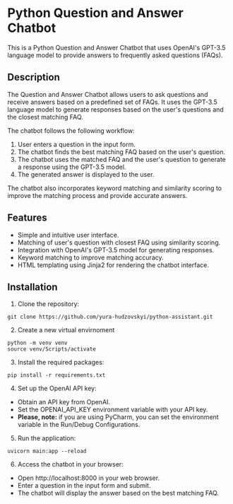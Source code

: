 # Python Question and Answer Chatbot

This is a Python Question and Answer Chatbot that uses OpenAI's GPT-3.5 language model to provide answers to frequently asked questions (FAQs).

## Description

The Question and Answer Chatbot allows users to ask questions and receive answers based on a predefined set of FAQs. It uses the GPT-3.5 language model to generate responses based on the user's questions and the closest matching FAQ.

The chatbot follows the following workflow:

1. User enters a question in the input form.
2. The chatbot finds the best matching FAQ based on the user's question.
3. The chatbot uses the matched FAQ and the user's question to generate a response using the GPT-3.5 model.
4. The generated answer is displayed to the user.

The chatbot also incorporates keyword matching and similarity scoring to improve the matching process and provide accurate answers.

## Features

- Simple and intuitive user interface.
- Matching of user's question with closest FAQ using similarity scoring.
- Integration with OpenAI's GPT-3.5 model for generating responses.
- Keyword matching to improve matching accuracy.
- HTML templating using Jinja2 for rendering the chatbot interface.

## Installation

1. Clone the repository:

```shell
git clone https://github.com/yura-hudzovskyi/python-assistant.git
```
2. Create a new virtual envirnoment
```shell
python -m venv venv
source venv/Scripts/activate
```

3. Install the required packages:

```shell
pip install -r requirements.txt
```

4.  Set up the OpenAI API key:
   - Obtain an API key from OpenAI.
   - Set the OPENAI_API_KEY environment variable with your API key.
   - **Please, note:** if you are using PyCharm, you can set the environment variable in the Run/Debug Configurations.

5. Run the application:
    
```shell
uvicorn main:app --reload
```

6. Access the chatbot in your browser:

- Open http://localhost:8000 in your web browser.
- Enter a question in the input form and submit.
- The chatbot will display the answer based on the best matching FAQ.
